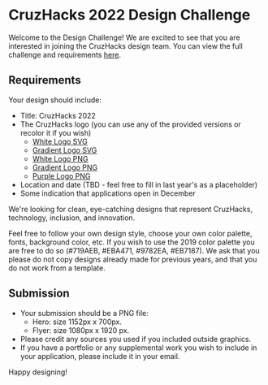 # CruzHacks 2022 Design Challenge

Welcome to the Design Challenge! We are excited to see that you are interested in joining the CruzHacks design team. You can view the full challenge and requirements [here]().


## Requirements 

Your design should include:
 - Title: CruzHacks 2022
 - The CruzHacks logo (you can use any of the provided versions or recolor it if you wish) 
     - [White Logo SVG](./design-assets/white-logo.svg)
     - [Gradient Logo SVG](./design-assets/gradient-logo.svg)
     - [White Logo PNG](./design-assets/white-logo.png)
     - [Gradient Logo PNG](./design-assets/gradient-logo.png)
     - [Purple Logo PNG](./design-assets/purple-logo.png)
 - Location and date (TBD - feel free to fill in last year's as a placeholder)
 - Some indication that applications open in December

We're looking for clean, eye-catching designs that represent CruzHacks, technology, inclusion, and innovation.

Feel free to follow your own design style, choose your own color palette, fonts, background color, etc. If you wish to use the 2019 color palette you are free to do so (#719AEB, #EBA471, #9782EA, #EB7187). We ask that you please do not copy designs already made for previous years, and that you do not work from a template.

## Submission

- Your submission should be a PNG file:
  - Hero: size 1152px x 700px. 
  - Flyer: size 1080px x 1920 px.
- Please credit any sources you used if you included outside graphics. 
- If you have a portfolio or any supplemental work you wish to include in your application, please include it in your email.

Happy designing!

